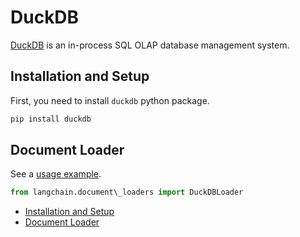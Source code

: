 # DuckDB

[DuckDB](https://duckdb.org/) is an in-process SQL OLAP database management system.

## Installation and Setup[​](#installation-and-setup "Direct link to Installation and Setup")

First, you need to install `duckdb` python package.

```bash
pip install duckdb  

```

## Document Loader[​](#document-loader "Direct link to Document Loader")

See a [usage example](/docs/integrations/document_loaders/duckdb).

```python
from langchain.document\_loaders import DuckDBLoader  

```

- [Installation and Setup](#installation-and-setup)
- [Document Loader](#document-loader)
